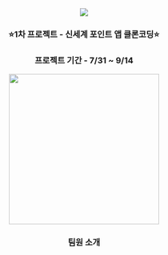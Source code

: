 <div align="center">
  <img src="https://capsule-render.vercel.app/api?type=Rounded&color=EFD97D&height=200&section=header&text=스파로스%201차%20프로젝트&fontSize=50" />
  <div align="center">
    <h3>⭐1차 프로젝트 - 신세계 포인트 앱 클론코딩⭐</h3>
    <h3>프로젝트 기간 - 7/31 ~ 9/14</h3>
      <image height=300 src="https://github.com/spharos-work-jo/.github/blob/main/profile/images/shinsefaePointApp.png"/>
  </div>
  <div>
    <h3>팀원 소개</h3>
  </div>   
</div>



